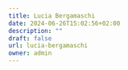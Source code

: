 ```yaml
---
title: Lucia Bergamaschi
date: 2024-06-26T15:02:56+02:00
description: ""
draft: false
url: lucia-bergamaschi
owner: admin
---
```


<!-- SECTION BREAK -->
